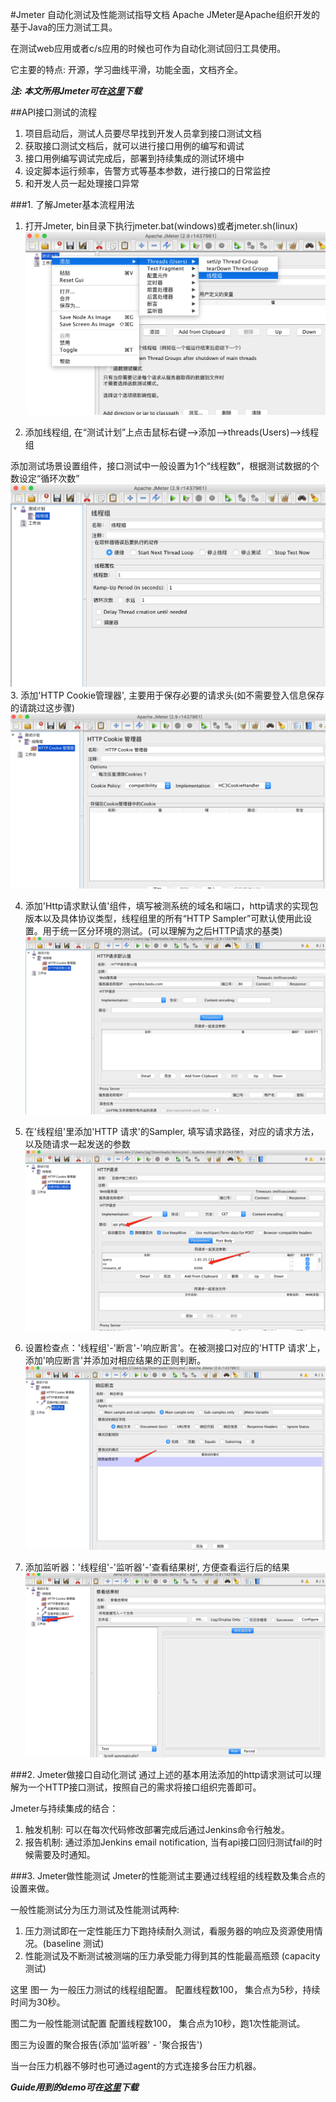 #Jmeter 自动化测试及性能测试指导文档
Apache JMeter是Apache组织开发的基于Java的压力测试工具。

在测试web应用或者c/s应用的时候也可作为自动化测试回归工具使用。

它主要的特点: 开源，学习曲线平滑，功能全面，文档齐全。

***注: 本文所用Jmeter可在[这里](https://pan.baidu.com/s/1o8tpajg)下载***

##API接口测试的流程
1. 项目启动后，测试人员要尽早找到开发人员拿到接口测试文档
　
2. 获取接口测试文档后，就可以进行接口用例的编写和调试
　
3. 接口用例编写调试完成后，部署到持续集成的测试环境中
　
4. 设定脚本运行频率，告警方式等基本参数，进行接口的日常监控
　
5. 和开发人员一起处理接口异常


###1. 了解Jmeter基本流程用法
  1. 打开Jmeter, bin目录下执行jmeter.bat(windows)或者jmeter.sh(linux)
  ![1](https://github.com/wuyingminhui/Continuous_Integration_Document/blob/master/Automation_and_Performance/img/jmeter1.jpg)
  
  2. 添加线程组, 在“测试计划”上点击鼠标右键-->添加-->threads(Users)-->线程组
  
  添加测试场景设置组件，接口测试中一般设置为1个“线程数”，根据测试数据的个数设定“循环次数”
  ![2](https://github.com/wuyingminhui/Continuous_Integration_Document/blob/master/Automation_and_Performance/img/jmeter2.jpg)
  3. 添加'HTTP Cookie管理器', 主要用于保存必要的请求头(如不需要登入信息保存的请跳过这步骤)
  ![3](https://github.com/wuyingminhui/Continuous_Integration_Document/blob/master/Automation_and_Performance/img/jmeter3.jpg)
  
  4. 添加'Http请求默认值'组件，填写被测系统的域名和端口，http请求的实现包版本以及具体协议类型，线程组里的所有“HTTP Sampler”可默认使用此设置。用于统一区分环境的测试。(可以理解为之后HTTP请求的基类)
  ![4](https://github.com/wuyingminhui/Continuous_Integration_Document/blob/master/Automation_and_Performance/img/jmeter4.jpg)

  5. 在'线程组'里添加'HTTP 请求'的Sampler, 填写请求路径，对应的请求方法，以及随请求一起发送的参数
  ![5](https://github.com/wuyingminhui/Continuous_Integration_Document/blob/master/Automation_and_Performance/img/jmeter5.jpg)
  
  6. 设置检查点：'线程组'-'断言'-'响应断言'。在被测接口对应的'HTTP 请求'上，添加'响应断言'并添加对相应结果的正则判断。
  ![6](https://github.com/wuyingminhui/Continuous_Integration_Document/blob/master/Automation_and_Performance/img/jmeter6.jpg)
  
  7. 添加监听器：'线程组'-'监听器'-'查看结果树', 方便查看运行后的结果
  ![7](https://github.com/wuyingminhui/Continuous_Integration_Document/blob/master/Automation_and_Performance/img/jmeter7.jpg)

###2. Jmeter做接口自动化测试
  通过上述的基本用法添加的http请求测试可以理解为一个HTTP接口测试，按照自己的需求将接口组织完善即可。
  
  Jmeter与持续集成的结合：
   1. 触发机制: 可以在每次代码修改部署完成后通过Jenkins命令行触发。
   2. 报告机制: 通过添加Jenkins email notification, 当有api接口回归测试fail的时候需要及时通知。

###3. Jmeter做性能测试
  Jmeter的性能测试主要通过线程组的线程数及集合点的设置来做。
  
  一般性能测试分为压力测试及性能测试两种:
  
  1. 压力测试即在一定性能压力下跑持续耐久测试，看服务器的响应及资源使用情况。(baseline 测试)
  2. 性能测试及不断测试被测端的压力承受能力得到其的性能最高瓶颈 (capacity 测试)
  
  这里 图一 为一般压力测试的线程组配置。
  配置线程数100， 集合点为5秒，持续时间为30秒。
  
  图二为一般性能测试配置
  配置线程数100， 集合点为10秒，跑1次性能测试。
  
  图三为设置的聚合报告(添加'监听器' - '聚合报告')
  
  
当一台压力机器不够时也可通过agent的方式连接多台压力机器。


***Guide用到的demo可在[这里](https://github.com/wuyingminhui/Continuous_Integration_Document/tree/master/Automation_and_Performance/demo)下载***
  
